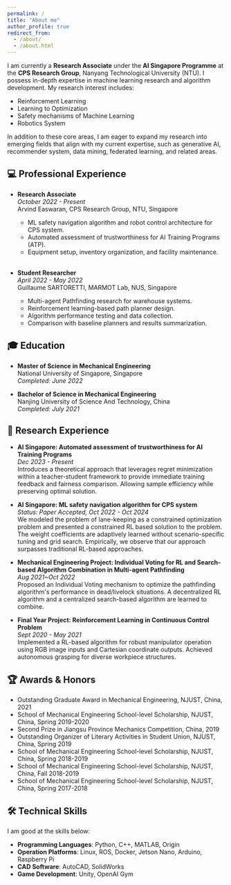 ```yaml
---
permalink: /
title: "About me"
author_profile: true
redirect_from: 
  - /about/
  - /about.html
---
```


I am currently a **Research Associate** under the **AI Singapore Programme** at the **CPS Research Group**, Nanyang Technological University (NTU). I possess in-depth expertise in machine learning research and algorithm development. My research interest includes:
  - Reinforcement Learning
  - Learning to Optimization
  - Safety mechanisms of Machine Learning
  - Robotics System

In addition to these core areas, I am eager to expand my research into emerging fields that align with my current expertise, such as generative AI, recommender system, data mining, federated learning, and related areas.

## 💻 Professional Experience

- **Research Associate**   
  *October 2022 - Present*  
  Arvind Easwaran, CPS Research Group, NTU, Singapore  
  - ML safety navigation algorithm and robot control architecture for CPS system. 
  - Automated assessment of trustworthiness for AI Training Programs (ATP).
  - Equipment setup, inventory organization, and facility maintenance.  
  <br/>

- **Student Researcher**  
  *April 2022 - May 2022*   
  Guillaume SARTORETTI, MARMOT Lab, NUS, Singapore  
  - Multi-agent Pathfinding research for warehouse systems.
  - Reinforcement learning-based path planner design.
  - Algorithm performance testing and data collection.
  - Comparison with baseline planners and results summarization.

## 🎓 Education

- **Master of Science in Mechanical Engineering**  
  National University of Singapore, Singapore  
  *Completed: June 2022*

- **Bachelor of Science in Mechanical Engineering**  
  Nanjing University of Science And Technology, China  
  *Completed: July 2021*

## 🔬 Research Experience

- **AI Singapore: Automated assessment of trustworthiness for AI Training Programs**  
  *Dec 2023 - Present*  
  Introduces a theoretical approach that leverages regret minimization within a teacher-student framework to provide immediate training feedback and fairness comparison. Allowing sample efficiency while preserving optimal solution. 

- **AI Singapore: ML safety navigation algorithm for CPS system**  
  *Status: Paper Accepted, Oct 2022 - Oct 2024*  
  We modeled the problem of lane-keeping as a constrained optimization problem and presented a constrained RL based solution to the problem. The weight coefficients are adaptively learned without scenario-specific tuning and grid search. Empirically, we observe that our approach surpasses traditional RL-based approaches.

- **Mechanical Engineering Project: Individual Voting for RL and Search-based Algorithm Combination in Multi-agent Pathfinding**  
  *Aug 2021~Oct 2022*  
  Proposed an Individual Voting mechanism to optimize the pathfinding algorithm's performance in dead/livelock situations. A decentralized RL algorithm and a centralized search-based algorithm are learned to combine.  

- **Final Year Project: Reinforcement Learning in Continuous Control Problem**  
  *Sept 2020 - May 2021*  
  Implemented a RL-based algorithm for robust manipulator operation using RGB image inputs and Cartesian coordinate outputs. Achieved autonomous grasping for diverse workpiece structures.

## 🏆 Awards & Honors
- Outstanding Graduate Award in Mechanical Engineering, NJUST, China, 2021
- School of Mechanical Engineering School-level Scholarship, NJUST, China, Spring 2019-2020
- Second Prize in Jiangsu Province Mechanics Competition, China, 2019
- Outstanding Organizer of Literary Activities in Student Union, NJUST, China, Spring 2019
- School of Mechanical Engineering School-level Scholarship, NJUST, China, Spring 2018-2019 
- School of Mechanical Engineering School-level Scholarship, NJUST, China, Fall 2018-2019 
- School of Mechanical Engineering School-level Scholarship, NJUST, China, Spring 2017-2018 

## 🛠️ Technical Skills
I am good at the skills below:
- **Programming Languages**: Python, C++, MATLAB, Origin
- **Operation Platforms**: Linux, ROS, Docker, Jetson Nano, Arduino, Raspberry Pi
- **CAD Software**: AutoCAD, SolidWorks
- **Game Development**: Unity, OpenAI Gym
